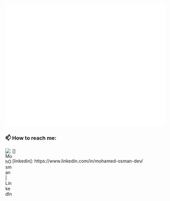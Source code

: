 ![Metrics](/github-metrics.svg)
### 📫 How to reach me:

[<img align="left" alt="MohOsman | LinkedIn" width="22px" src="https://www.iconfinder.com/icons/4102586/download/svg/512" />]
</details>
[linkedin]: https://www.linkedin.com/in/mohamed-osman-dev/
